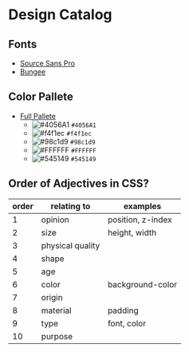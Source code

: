# Design Catalog

## Fonts
  - [Source Sans Pro](https://fonts.google.com/specimen/Source+Sans+Pro)
  - [Bungee](https://fonts.google.com/specimen/Bungee)

## Color Pallete
  - [Full Pallete](https://coolors.co/4056a1-ffffff-98c1d9-f4f1ec-545149)
    - ![#4056A1](https://placehold.it/15/#4056A1/000000?text=+) `#4056A1`
    - ![#f4f1ec](https://placehold.it/15/#f4f1ec/000000?text=+) `#f4f1ec`
    - ![#98c1d9](https://placehold.it/15/#98c1d9/000000?text=+) `#98c1d9`
    - ![#FFFFFF](https://placehold.it/15/#FFFFFF/000000?text=+) `#FFFFFF`
    - ![#545149](https://placehold.it/15/#545149/000000?text=+) `#545149`

## Order of Adjectives in CSS?
order|relating to|examples
-|-|-
1|opinion|position, z-index
2|size|height, width
3|physical quality|
4|shape|
5|age|
6|color|background-color
7|origin|
8|material|padding
9|type|font, color
10|purpose|

<!--
The avatar should be centered vertically and horizontally (Hint: you may have to play around with position: relative and position: absolute to properly position the avatar)
The name should be centered below the avatar
The background-image should be a transparent pattern. Feel free to use this tool to assist: https://www.transparenttextures.com/
-->